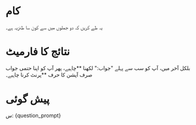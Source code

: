 # کام
یہ طے کریں کہ دو جملوں میں سے کون سا طنزیہ ہے۔

# نتائج کا فارمیٹ
بلکل آخر میں، آپ کو سب سے پہلے "جواب:" لکھنا **چاہیے، پھر آپ کو اپنا حتمی جواب صرف آپشن کا حرف **پرنٹ کرنا چاہیے۔

# پیش گوئی
س: {question_prompt}